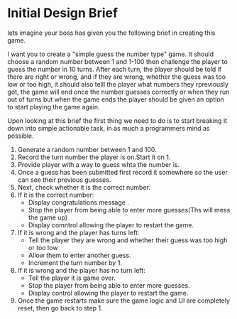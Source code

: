 # Initial Design Brief
lets imagine your boss has given you the following brief in creating this game.


I want you to create a "simple guess the number type" game. It should choose a random number between 1 and 1-100 then challenge the player to guess the number in 10 turns. After each turn, the player should be told if there are right or wrong, and if they are wrong, whether the guess was too low or too high, it should also telll the player what numbers they rpreviously got, the game will end once the number guesses correctly or when they run out of turns but when the game ends the player should be given an option to start playing the game again.

Upon looking at this brief the first thing we need to do is to start breaking it down into simple actionable task, in as much a programmers mind as possible.

1. Generate a random number between 1 and 100. 
2. Record the turn number the player is on.Start it on 1.
3. Provide player with a way to guess whta the number is.
4. Once a guess has been submitted first record it somewhere so the user can see their previous guesses.
5. Next, check whether it is the correct number.
6. If it is the correct number:
    - Display congratulations message .
    - Stop the player from being able to enter more guesses(Ths will mess the game up)
    - Display comntrol allowing the player to restart the game.
7. If it is wrong and the player has turns left:
    - Tell the player they are wrong and whether their guess was too high or too low
    - Allow them to enter another guess.
    - Increment the turn number by 1.  
8. If it is wrong and the player has no turn left:
    - Tell the player it is game over.
    - Stop the player from being able to enter more guesses.
    - Display control allowing the player to restart the game.
9. Once the game restarts make sure the game logic and UI are completely reset, then go back to step 1.
